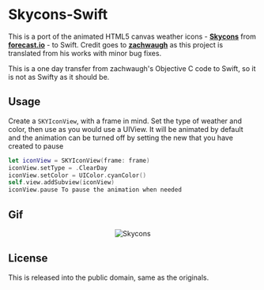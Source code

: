 # Skycons-Swift

This is a port of the animated HTML5 canvas weather icons - [**Skycons**](http://darkskyapp.github.io/skycons/) from [**forecast.io**](http://forecast.io) - to Swift. Credit goes to [**zachwaugh**](https://github.com/zachwaugh/cocoa-skycons) as this project is translated from his works with minor bug fixes.

This is a one day transfer from zachwaugh's Objective C code to Swift, so it is not as Swifty as it should be.

## Usage

Create a `SKYIconView`, with a frame in mind. Set the type of weather and color, then use as you would use a UIView. It will be animated by default and the animation can be turned off by setting the new that you have created to pause 

```Swift
let iconView = SKYIconView(frame: frame)
iconView.setType = .ClearDay
iconView.setColor = UIColor.cyanColor()
self.view.addSubview(iconView)
iconView.pause To pause the animation when needed
```

## Gif

<p align="center">
  <img src="https://github.com/miwand/Skycons-Swift/blob/master/skycons-Gif.gif" alt="Skycons"/>
</p>


## License

This is released into the public domain, same as the originals.
